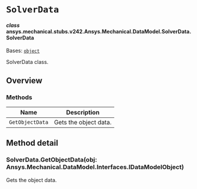 # `SolverData`



#### *class* ansys.mechanical.stubs.v242.Ansys.Mechanical.DataModel.SolverData.SolverData

Bases: [`object`](https://docs.python.org/3/library/functions.html#object)

SolverData class.

<!-- !! processed by numpydoc !! -->

<a id="overview"></a>

## Overview

### Methods

| Name | Description |
|-------------------|-------------------------|
| `GetObjectData`   | Gets the object data.   |

<a id="method-detail"></a>

## Method detail

### SolverData.GetObjectData(obj: Ansys.Mechanical.DataModel.Interfaces.IDataModelObject)

Gets the object data.

<!-- !! processed by numpydoc !! -->

